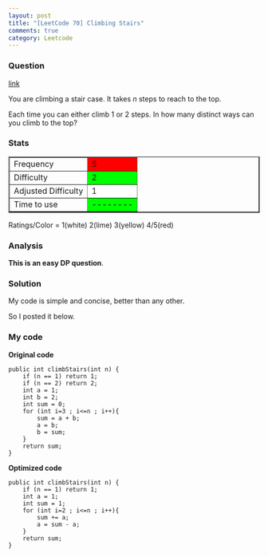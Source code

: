 ```yaml
---
layout: post
title: "[LeetCode 70] Climbing Stairs"
comments: true
category: Leetcode
---
```


### Question

[link](http://oj.leetcode.com/problems/climbing-stairs/)

<div class="question-content">
            <p></p><p>You are climbing a stair case. It takes <i>n</i> steps to reach to the top.</p>

<p>Each time you can either climb 1 or 2 steps. In how many distinct ways can you climb to the top?
</p><p></p>
          </div>

### Stats

<table border="2">
	<tr>
		<td>Frequency</td>
		<td bgcolor="red">5</td>
	</tr>
	<tr>
		<td>Difficulty</td>
		<td bgcolor="lime">2</td>
	</tr>
	<tr>
		<td>Adjusted Difficulty</td>
		<td bgcolor="white">1</td>
	</tr>
	<tr>
		<td>Time to use</td>
		<td bgcolor="lime">--------</td>
	</tr>
</table>

Ratings/Color = 1(white) 2(lime) 3(yellow) 4/5(red)

### Analysis

**This is an easy DP question**.

### Solution

My code is simple and concise, better than any other.

So I posted it below.

### My code

**Original code**

    public int climbStairs(int n) {
        if (n == 1) return 1;
        if (n == 2) return 2;
        int a = 1;
        int b = 2;
        int sum = 0;
        for (int i=3 ; i<=n ; i++){
            sum = a + b;
            a = b;
            b = sum;
        }
        return sum;
    }

**Optimized code**

    public int climbStairs(int n) {
        if (n == 1) return 1;
        int a = 1;
        int sum = 1;
        for (int i=2 ; i<=n ; i++){
            sum += a;
            a = sum - a;
        }
        return sum;
    }
